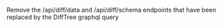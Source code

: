 Remove the /api/diff/data and /api/diff/schema endpoints that have been replaced by the DiffTree graphql query